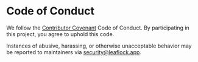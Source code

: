 # Code of Conduct

We follow the [Contributor Covenant](https://www.contributor-covenant.org/) Code of Conduct. By participating in this project, you agree to uphold this code.

Instances of abusive, harassing, or otherwise unacceptable behavior may be reported to maintainers via <security@leaflock.app>.

